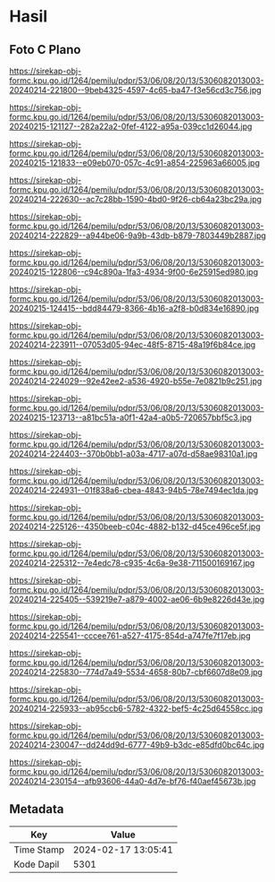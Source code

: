 # Hasil

## Foto C Plano

https://sirekap-obj-formc.kpu.go.id/1264/pemilu/pdpr/53/06/08/20/13/5306082013003-20240214-221800--9beb4325-4597-4c65-ba47-f3e56cd3c756.jpg

https://sirekap-obj-formc.kpu.go.id/1264/pemilu/pdpr/53/06/08/20/13/5306082013003-20240215-121127--282a22a2-0fef-4122-a95a-039cc1d26044.jpg

https://sirekap-obj-formc.kpu.go.id/1264/pemilu/pdpr/53/06/08/20/13/5306082013003-20240215-121833--e09eb070-057c-4c91-a854-225963a66005.jpg

https://sirekap-obj-formc.kpu.go.id/1264/pemilu/pdpr/53/06/08/20/13/5306082013003-20240214-222630--ac7c28bb-1590-4bd0-9f26-cb64a23bc29a.jpg

https://sirekap-obj-formc.kpu.go.id/1264/pemilu/pdpr/53/06/08/20/13/5306082013003-20240214-222829--a944be06-9a9b-43db-b879-7803449b2887.jpg

https://sirekap-obj-formc.kpu.go.id/1264/pemilu/pdpr/53/06/08/20/13/5306082013003-20240215-122806--c94c890a-1fa3-4934-9f00-6e25915ed980.jpg

https://sirekap-obj-formc.kpu.go.id/1264/pemilu/pdpr/53/06/08/20/13/5306082013003-20240215-124415--bdd84479-8366-4b16-a2f8-b0d834e16890.jpg

https://sirekap-obj-formc.kpu.go.id/1264/pemilu/pdpr/53/06/08/20/13/5306082013003-20240214-223911--07053d05-94ec-48f5-8715-48a19f6b84ce.jpg

https://sirekap-obj-formc.kpu.go.id/1264/pemilu/pdpr/53/06/08/20/13/5306082013003-20240214-224029--92e42ee2-a536-4920-b55e-7e0821b9c251.jpg

https://sirekap-obj-formc.kpu.go.id/1264/pemilu/pdpr/53/06/08/20/13/5306082013003-20240215-123713--a81bc51a-a0f1-42a4-a0b5-720657bbf5c3.jpg

https://sirekap-obj-formc.kpu.go.id/1264/pemilu/pdpr/53/06/08/20/13/5306082013003-20240214-224403--370b0bb1-a03a-4717-a07d-d58ae98310a1.jpg

https://sirekap-obj-formc.kpu.go.id/1264/pemilu/pdpr/53/06/08/20/13/5306082013003-20240214-224931--01f838a6-cbea-4843-94b5-78e7494ec1da.jpg

https://sirekap-obj-formc.kpu.go.id/1264/pemilu/pdpr/53/06/08/20/13/5306082013003-20240214-225126--4350beeb-c04c-4882-b132-d45ce496ce5f.jpg

https://sirekap-obj-formc.kpu.go.id/1264/pemilu/pdpr/53/06/08/20/13/5306082013003-20240214-225312--7e4edc78-c935-4c6a-9e38-711500169167.jpg

https://sirekap-obj-formc.kpu.go.id/1264/pemilu/pdpr/53/06/08/20/13/5306082013003-20240214-225405--539219e7-a879-4002-ae06-6b9e8226d43e.jpg

https://sirekap-obj-formc.kpu.go.id/1264/pemilu/pdpr/53/06/08/20/13/5306082013003-20240214-225541--cccee761-a527-4175-854d-a747fe7f17eb.jpg

https://sirekap-obj-formc.kpu.go.id/1264/pemilu/pdpr/53/06/08/20/13/5306082013003-20240214-225830--774d7a49-5534-4658-80b7-cbf6607d8e09.jpg

https://sirekap-obj-formc.kpu.go.id/1264/pemilu/pdpr/53/06/08/20/13/5306082013003-20240214-225933--ab95ccb6-5782-4322-bef5-4c25d64558cc.jpg

https://sirekap-obj-formc.kpu.go.id/1264/pemilu/pdpr/53/06/08/20/13/5306082013003-20240214-230047--dd24dd9d-6777-49b9-b3dc-e85dfd0bc64c.jpg

https://sirekap-obj-formc.kpu.go.id/1264/pemilu/pdpr/53/06/08/20/13/5306082013003-20240214-230154--afb93606-44a0-4d7e-bf76-f40aef45673b.jpg


## Metadata

| Key        | Value               |
| ---------- | ------------------- |
| Time Stamp | 2024-02-17 13:05:41 |
| Kode Dapil | 5301                |



